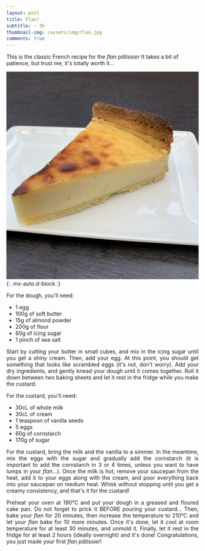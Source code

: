 ```yaml
---
layout: post
title: Flan!
subtitle: ~ 3h
thumbnail-img: /assets/img/flan.jpg
comments: true
---
```


This is the classic French recipe for the *flan pâtissier* It takes a bit of patience, but trust me, it's totally worth it...

![Flan](/assets/img/flan.jpg){: .mx-auto.d-block :}

For the dough, you'll need:

- 1 egg
- 100g of soft butter
- 15g of almond powder
- 200g of flour
- 60g of icing sugar
- 1 pinch of sea salt

<div style="text-align: justify">
<p> Start by cutting your butter in small cubes, and mix in  the icing sugar until you get a shiny cream. Then, add your egg. At this point, you should get something that looks like scrambled eggs (it's not, don't worry). Add your dry ingredients, and gently knead your dough until it comes together. Roll it down between two baking sheets and let it rest in the fridge while you make the custard. </p>
</div>

For the custard, you'll need:

- 30cL of whole milk
- 30cL of cream
- 1 teaspoon of vanilla seeds
- 5 eggs
- 60g of cornstarch
- 170g of sugar

<div style="text-align: justify">
<p> For the custard, bring the milk and the vanilla to a simmer. In the meantime, mix the eggs with the sugar and gradually add the cornstarch (it is important to add the cornstarch in 3 or 4 times, unless you want to have lumps in your <i>flan</i>...). Once the milk is hot, remove your saucepan from the heat, add it to your eggs along with the cream, and poor everything	back into your saucepan on medium heat. Whisk without stopping until you get a creamy consistency, and that's it for the custard! </p>
<p> Preheat your oven at 190°C and put your dough in a greased and floured cake pan. Do not forget to prick it BEFORE pouring your custard... Then, bake your <i>flan</i> for 20 minutes, then increase the temperature to 210°C and let your <i>flan</i> bake for 10 more minutes. Once it's done, let it cool at room temperature for at least 30 minutes, and unmold it. Finally, let it rest in the fridge for at least 2 hours (ideally overnight) and it's done! Congratulations, you just made your first <i>flan pâtissier</i>!</p>
</div>